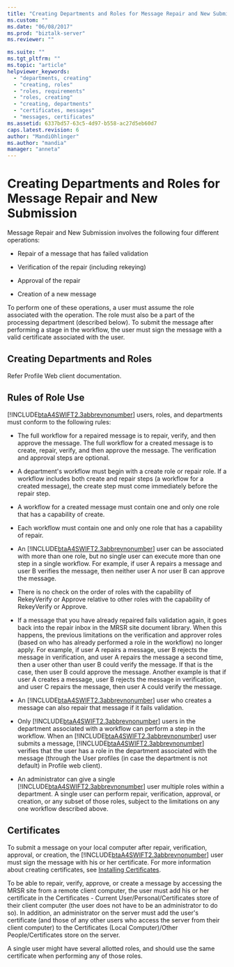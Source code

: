 ```yaml
---
title: "Creating Departments and Roles for Message Repair and New Submission | Microsoft Docs"
ms.custom: ""
ms.date: "06/08/2017"
ms.prod: "biztalk-server"
ms.reviewer: ""

ms.suite: ""
ms.tgt_pltfrm: ""
ms.topic: "article"
helpviewer_keywords: 
  - "departments, creating"
  - "creating, roles"
  - "roles, requirements"
  - "roles, creating"
  - "creating, departments"
  - "certificates, messages"
  - "messages, certificates"
ms.assetid: 6337bd57-63c5-4d97-b558-ac27d5eb60d7
caps.latest.revision: 6
author: "MandiOhlinger"
ms.author: "mandia"
manager: "anneta"
---
```

# Creating Departments and Roles for Message Repair and New Submission
Message Repair and New Submission involves the following four different operations:  
  
-   Repair of a message that has failed validation  
  
-   Verification of the repair (including rekeying)  
  
-   Approval of the repair  
  
-   Creation of a new message  
  
 To perform one of these operations, a user must assume the role associated with the operation. The role must also be a part of the processing department (described below). To submit the message after performing a stage in the workflow, the user must sign the message with a valid certificate associated with the user.  
  
## Creating Departments and Roles  
 Refer Profile Web client documentation.  
  
## Rules of Role Use  
 [!INCLUDE[btaA4SWIFT2.3abbrevnonumber](../../includes/btaa4swift2-3abbrevnonumber-md.md)] users, roles, and departments must conform to the following rules:  
  
-   The full workflow for a repaired message is to repair, verify, and then approve the message. The full workflow for a created message is to create, repair, verify, and then approve the message. The verification and approval steps are optional.  
  
-   A department's workflow must begin with a create role or repair role. If a workflow includes both create and repair steps (a workflow for a created message), the create step must come immediately before the repair step.  
  
-   A workflow for a created message must contain one and only one role that has a capability of create.  
  
-   Each workflow must contain one and only one role that has a capability of repair.  
  
-   An [!INCLUDE[btaA4SWIFT2.3abbrevnonumber](../../includes/btaa4swift2-3abbrevnonumber-md.md)] user can be associated with more than one role, but no single user can execute more than one step in a single workflow. For example, if user A repairs a message and user B verifies the message, then neither user A nor user B can approve the message.  
  
-   There is no check on the order of roles with the capability of RekeyVerify or Approve relative to other roles with the capability of RekeyVerify or Approve.  
  
-   If a message that you have already repaired fails validation again, it goes back into the repair inbox in the MRSR site document library. When this happens, the previous limitations on the verification and approver roles (based on who has already performed a role in the workflow) no longer apply. For example, if user A repairs a message, user B rejects the message in verification, and user A repairs the message a second time, then a user other than user B could verify the message. If that is the case, then user B could approve the message. Another example is that if user A creates a message, user B rejects the message in verification, and user C repairs the message, then user A could verify the message.  
  
-   An [!INCLUDE[btaA4SWIFT2.3abbrevnonumber](../../includes/btaa4swift2-3abbrevnonumber-md.md)] user who creates a message can also repair that message if it fails validation.  
  
-   Only [!INCLUDE[btaA4SWIFT2.3abbrevnonumber](../../includes/btaa4swift2-3abbrevnonumber-md.md)] users in the department associated with a workflow can perform a step in the workflow. When an [!INCLUDE[btaA4SWIFT2.3abbrevnonumber](../../includes/btaa4swift2-3abbrevnonumber-md.md)] user submits a message, [!INCLUDE[btaA4SWIFT2.3abbrevnonumber](../../includes/btaa4swift2-3abbrevnonumber-md.md)] verifies that the user has a role in the department associated with the message (through the User profiles (in case the department is not default) in Profile web client).  
  
-   An administrator can give a single [!INCLUDE[btaA4SWIFT2.3abbrevnonumber](../../includes/btaa4swift2-3abbrevnonumber-md.md)] user multiple roles within a department. A single user can perform repair, verification, approval, or creation, or any subset of those roles, subject to the limitations on any one workflow described above.  
  
## Certificates  
 To submit a message on your local computer after repair, verification, approval, or creation, the [!INCLUDE[btaA4SWIFT2.3abbrevnonumber](../../includes/btaa4swift2-3abbrevnonumber-md.md)] user must sign the message with his or her certificate. For more information about creating certificates, see [Installing Certificates](../../adapters-and-accelerators/accelerator-swift/installing-certificates.md).  
  
 To be able to repair, verify, approve, or create a message by accessing the MRSR site from a remote client computer, the user must add his or her certificate in the Certificates - Current User/Personal/Certificates store of their client computer (the user does not have to be an administrator to do so). In addition, an administrator on the server must add the user's certificate (and those of any other users who access the server from their client computer) to the Certificates (Local Computer)/Other People/Certificates store on the server.  
  
 A single user might have several allotted roles, and should use the same certificate when performing any of those roles.